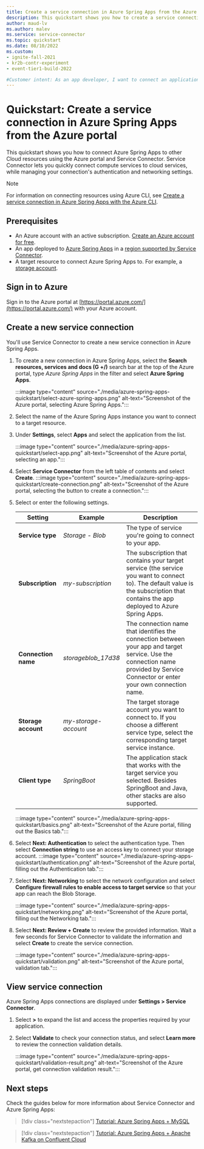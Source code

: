 ```yaml
---
title: Create a service connection in Azure Spring Apps from the Azure portal
description: This quickstart shows you how to create a service connection in Azure Spring Apps from the Azure portal.
author: maud-lv
ms.author: malev
ms.service: service-connector
ms.topic: quickstart
ms.date: 08/10/2022
ms.custom:
- ignite-fall-2021
- kr2b-contr-experiment
- event-tier1-build-2022

#Customer intent: As an app developer, I want to connect an application deployed to Azure Spring Apps to a storage account in the Azure portal.
---
```


# Quickstart: Create a service connection in Azure Spring Apps from the Azure portal

This quickstart shows you how to connect Azure Spring Apps to other Cloud resources using the Azure portal and Service Connector. Service Connector lets you quickly connect compute services to cloud services, while managing your connection's authentication and networking settings.

> [!NOTE]
> For information on connecting resources using Azure CLI, see [Create a service connection in Azure Spring Apps with the Azure CLI](./quickstart-cli-spring-cloud-connection.md).

## Prerequisites

- An Azure account with an active subscription. [Create an Azure account for free](https://azure.microsoft.com/free).
- An app deployed to [Azure Spring Apps](../spring-apps/quickstart.md) in a [region supported by Service Connector](./concept-region-support.md).
- A target resource to connect Azure Spring Apps to. For example, a [storage account](../storage/common/storage-account-create.md).

## Sign in to Azure

Sign in to the Azure portal at [https://portal.azure.com/](https://portal.azure.com/) with your Azure account.

## Create a new service connection

You'll use Service Connector to create a new service connection in Azure Spring Apps.

1. To create a new connection in Azure Spring Apps, select the **Search resources, services and docs (G +/)** search bar at the top of the Azure portal, type *Azure Spring Apps* in the filter and select **Azure Spring Apps**.

    :::image type="content" source="./media/azure-spring-apps-quickstart/select-azure-spring-apps.png" alt-text="Screenshot of the Azure portal, selecting Azure Spring Apps.":::

1. Select the name of the Azure Spring Apps instance you want to connect to a target resource.

1. Under **Settings**, select **Apps** and select the application from the list.

    :::image type="content" source="./media/azure-spring-apps-quickstart/select-app.png" alt-text="Screenshot of the Azure portal, selecting an app.":::

1. Select **Service Connector** from the left table of contents and select **Create**.
    :::image type="content" source="./media/azure-spring-apps-quickstart/create-connection.png" alt-text="Screenshot of the Azure portal, selecting the button to create a connection.":::

1. Select or enter the following settings.

    | Setting             | Example              | Description                                                                                                                                                                         |
    |---------------------|----------------------|-------------------------------------------------------------------------------------------------------------------------------------------------------------------------------------|
    | **Service type**    | *Storage - Blob*     | The type of service you're going to connect to your app.                                                                                                                            |
    | **Subscription**    | *my-subscription*    | The subscription that contains your target service (the service you want to connect to). The default value is the subscription that contains the app deployed to Azure Spring Apps. |
    | **Connection name** | *storageblob_17d38*  | The connection name that identifies the connection between your app and target service. Use the connection name provided by Service Connector or enter your own connection name.   |
    | **Storage account** | *my-storage-account* | The target storage account you want to connect to. If you choose a different service type, select the corresponding target service instance.                                        |
    | **Client type**     | *SpringBoot*         | The application stack that works with the target service you selected. Besides SpringBoot and Java, other stacks are also supported.                                                |

    :::image type="content" source="./media/azure-spring-apps-quickstart/basics.png" alt-text="Screenshot of the Azure portal, filling out the Basics tab.":::

1. Select **Next: Authentication** to select the authentication type. Then select **Connection string** to use an access key to connect your storage account.
    :::image type="content" source="./media/azure-spring-apps-quickstart/authentication.png" alt-text="Screenshot of the Azure portal, filling out the Authentication tab.":::

1. Select **Next: Networking** to select the network configuration and select **Configure firewall rules to enable access to target service** so that your app can reach the Blob Storage.

    :::image type="content" source="./media/azure-spring-apps-quickstart/networking.png" alt-text="Screenshot of the Azure portal, filling out the Networking tab.":::

1. Select **Next: Review + Create** to review the provided information. Wait a few seconds for Service Connector to validate the information and select **Create** to create the service connection.

    :::image type="content" source="./media/azure-spring-apps-quickstart/validation.png" alt-text="Screenshot of the Azure portal, validation tab.":::

## View service connection

Azure Spring Apps connections are displayed under **Settings > Service Connector**.

1. Select **>**  to expand the list and access the properties required by your application.

1. Select **Validate** to check your connection status, and select **Learn more** to review the connection validation details.

   :::image type="content" source="./media/azure-spring-apps-quickstart/validation-result.png" alt-text="Screenshot of the Azure portal, get connection validation result.":::

## Next steps

Check the guides below for more information about Service Connector and Azure Spring Apps:

> [!div class="nextstepaction"]
> [Tutorial: Azure Spring Apps + MySQL](./tutorial-java-spring-mysql.md)

> [!div class="nextstepaction"]
> [Tutorial: Azure Spring Apps + Apache Kafka on Confluent Cloud](./tutorial-java-spring-confluent-kafka.md)
